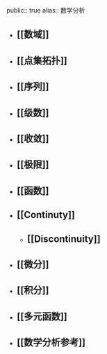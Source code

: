 public:: true
alias:: 数学分析

- ## [[数域]]
- ## [[点集拓扑]]
- ## [[序列]]
- ## [[级数]]
- ## [[收敛]]
- ## [[极限]]
- ## [[函数]]
- ## [[Continuty]]
	- ## [[Discontinuity]]
- ## [[微分]]
- ## [[积分]]
- ## [[多元函数]]
- ## [[数学分析参考]]